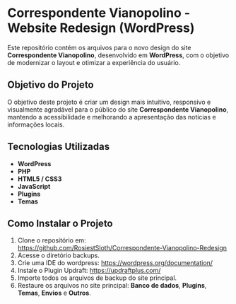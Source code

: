 # Correspondente Vianopolino - Website Redesign (WordPress)

Este repositório contém os arquivos para o novo design do site **Correspondente Vianopolino**, desenvolvido em **WordPress**, com o objetivo de modernizar o layout e otimizar a experiência do usuário.

## Objetivo do Projeto

O objetivo deste projeto é criar um design mais intuitivo, responsivo e visualmente agradável para o público do site **Correspondente Vianopolino**, mantendo a acessibilidade e melhorando a apresentação das notícias e informações locais.

## Tecnologias Utilizadas

- **WordPress**
- **PHP**
- **HTML5 / CSS3**
- **JavaScript**
- **Plugins**
- **Temas**

## Como Instalar o Projeto

1. Clone o repositório em: https://github.com/RosiestSloth/Correspondente-Vianopolino-Redesign
2. Acesse o diretório backups.
3. Crie uma IDE do wordpress: https://wordpress.org/documentation/
4. Instale o Plugin Updraft: https://updraftplus.com/
5. Importe todos os arquivos de backup do site principal.
6. Restaure os arquivos no site principal: **Banco de dados**, **Plugins**, **Temas**, **Envios** e **Outros**.

